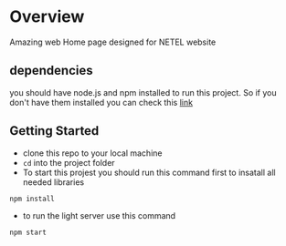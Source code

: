 # Overview

Amazing web Home page designed for NETEL website

## dependencies

you should have node.js and npm installed to run this project.
So if you don't have them installed you can check this [link](https://nodejs.org/en/)

## Getting Started

- clone this repo to your local machine
- `cd` into the project folder
- To start this projest you should run this command first to insatall all needed libraries

```
npm install
```

- to run the light server use this command

```
npm start
```
